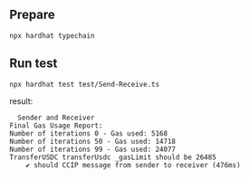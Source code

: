 ## Prepare

```
npx hardhat typechain
```

## Run test

```
npx hardhat test test/Send-Receive.ts
```

result:

```
  Sender and Receiver
Final Gas Usage Report:
Number of iterations 0 - Gas used: 5168
Number of iterations 50 - Gas used: 14718
Number of iterations 99 - Gas used: 24077
TransferUSDC transferUsdc _gasLimit should be 26485
    ✔ should CCIP message from sender to receiver (476ms)
```
